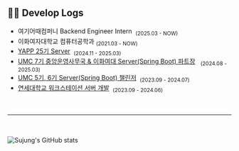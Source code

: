 
## 👩‍💻 Develop Logs
- 여기어때컴퍼니 Backend Engineer Intern  &nbsp;<sub>(2025.03 - NOW)</sub> </br>
- 이화여자대학교 컴퓨터공학과&nbsp;<sub>(2021.03 - NOW)</sub> </br>
- [YAPP 25기 Server](https://www.yapp.co.kr/)  &nbsp;<sub>(2024.11 - 2025.03)</sub> </br>
- [UMC 7기 중앙운영사무국 & 이화여대 Server(Spring Boot) 파트장](https://umc.makeus.in/)  &nbsp; <sub>(2024.08 - 2025.03)</sub></br>
- [UMC 5기, 6기 Server(Spring Boot) 챌린저](https://umc.makeus.in/)  &nbsp;<sub>(2023.09 - 2024.07)</sub></br>
- [연세대학교 워크스테이션 서버 개발](https://ihei.yonsei.ac.kr/ihei/workstation.do)   &nbsp;<sub>(2023.09 - 2024.06)</sub></br>
<br></br>
---
<br></br>
![Sujung's GitHub stats](https://github-readme-stats.vercel.app/api?username=chock-cho&show_icons=true&theme=dracula)
